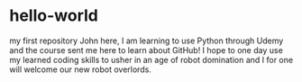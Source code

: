 # hello-world
my first repository
John here, I am learning to use Python through Udemy and the course sent me here to learn about GitHub! I hope to one day use my learned coding skills to usher in an age of robot domination and I for one will welcome our new robot overlords.
